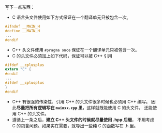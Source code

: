 写下一点东西：
*   C 语言头文件使用如下方式保证在一个翻译单元只被包含一次。
```C
#ifndef __MAIN_H
#define __MAIN_H
...
#endif
```
*   C++ 头文件使用 `#pragma once` 保证在一个翻译单元只被包含一次。
*   C 的头文件必须加上如下代码，保证可以被 C++ 引用
```C
#ifdef __cplusplus
extern "C" {
#endif
...
#ifdef __cplusplus
}
#endif
```
*   C++ 有很强的传染性，引用 C++ 的头文件很多时候也必须用 C++ 编写。
    因此**尽量把所有逻辑写在 `mainxx.cpp` 里**，这样就既能使用 C 的头文件，
    还能使用 C++ 的头文件。
*   遵循上一条之后，**建立 C++ 头文件的时候就尽量使用 .hpp 后缀**，
    不用考虑 C 的包含问题。如果实在需要，就导出一些纯 C 的函数写在 .h 里。